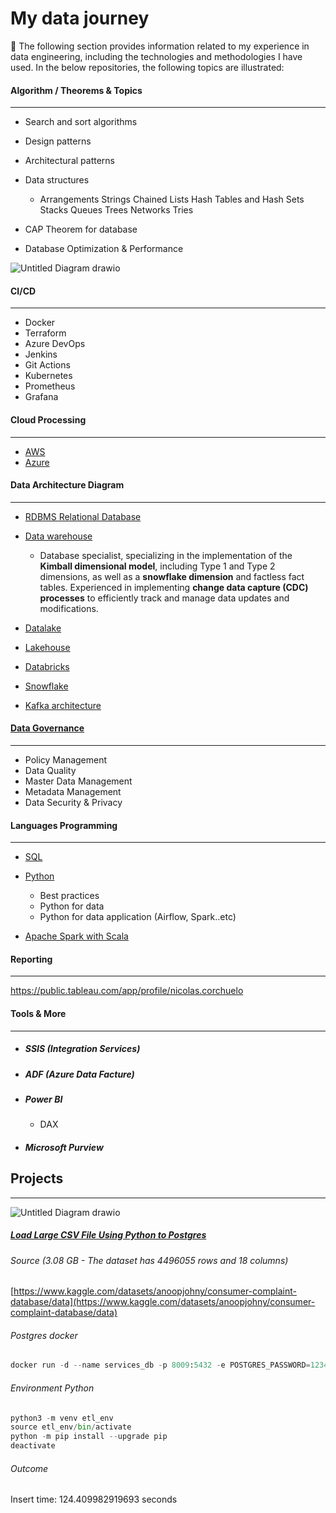 # My data journey
💫 The following section provides information related to my experience in data engineering, including the technologies and methodologies I have used. In the below repositories, the following topics are illustrated:

#### Algorithm / Theorems & Topics
---
* Search and sort algorithms
* Design patterns
* Architectural patterns
* Data structures

   * Arrangements
Strings
Chained Lists
Hash Tables and Hash Sets
Stacks
Queues
Trees
Networks
Tries

* CAP Theorem for database
* Database Optimization & Performance

![Untitled Diagram drawio](https://github.com/nicolascorchuelo/portfolio/assets/90802118/7768c278-3a6c-4d55-a1a8-54de6b03071b)

   
#### CI/CD
---
* Docker
* Terraform
* Azure DevOps
* Jenkins
* Git Actions
* Kubernetes
* Prometheus
* Grafana

#### Cloud Processing
---
 * [AWS](https://github.com/nicolascorchuelo/portfolio/tree/main/cloud_processing/aws)
 * [Azure](https://github.com/nicolascorchuelo/portfolio/tree/main/cloud_processing/aws)

#### Data Architecture Diagram
---
  * [RDBMS Relational Database](https://github.com/nicolascorchuelo/portfolio/blob/main/data_architecture_diagram/)
  * [Data warehouse](https://github.com/nicolascorchuelo/portfolio/blob/main/data_architecture_diagram/)
    
    *   Database specialist, specializing in the implementation of the **Kimball dimensional model**, including Type 1 and Type 2 dimensions, as well as a **snowflake dimension** and factless fact tables. Experienced in implementing **change data capture (CDC) processes** to efficiently track and manage data updates and modifications.
      
  * [Datalake](https://github.com/nicolascorchuelo/portfolio/blob/main/data_architecture_diagram/)
  * [Lakehouse](https://github.com/nicolascorchuelo/portfolio/blob/main/data_architecture_diagram/)
  * [Databricks](https://github.com/nicolascorchuelo/portfolio/blob/main/data_architecture_diagram/)
  * [Snowflake](https://github.com/nicolascorchuelo/portfolio/blob/main/data_architecture_diagram/)
  * [Kafka architecture](https://github.com/nicolascorchuelo/portfolio/blob/main/data_architecture_diagram/)

#### [Data Governance](https://github.com/nicolascorchuelo/portfolio/tree/main/data_governance)
---
* Policy Management
* Data Quality
* Master Data Management
* Metadata Management
* Data Security & Privacy
  
#### Languages Programming
---
* [SQL](https://github.com/nicolascorchuelo/portfolio/tree/main/languages_programming/sql)
* [Python](https://github.com/nicolascorchuelo/portfolio/tree/main/languages_programming/python)

   * Best practices
   * Python for data
   * Python for data application (Airflow, Spark..etc)
  
* [Apache Spark with Scala](https://github.com/nicolascorchuelo/portfolio/tree/main/languages_programming/scala)

#### Reporting
---
https://public.tableau.com/app/profile/nicolas.corchuelo

#### Tools & More
---
* ##### SSIS (Integration Services)
* ##### ADF (Azure Data Facture)
* ##### Power BI
   * DAX
* ##### Microsoft Purview

## Projects
---
![Untitled Diagram drawio](https://github.com/nicolascorchuelo/portfolio/assets/90802118/58e8a255-6ccc-476e-a0ab-f08230487b72)

##### [Load Large CSV File Using Python to Postgres](https://github.com/nicolascorchuelo/portfolio/tree/main/languages_programming/python/python_for_data/etl_file_to_db)

###### Source (3.08 GB - The dataset has 4496055 rows and 18 columns)

[https://www.kaggle.com/datasets/anoopjohny/consumer-complaint-database/data](https://www.kaggle.com/datasets/anoopjohny/consumer-complaint-database/data)

###### Postgres docker

```python
docker run -d --name services_db -p 8009:5432 -e POSTGRES_PASSWORD=1234 -v /Users/nicolascorchuelo/data/db_pg:/var/lib/postgres/data postgres
```
###### Environment Python

```python
python3 -m venv etl_env
source etl_env/bin/activate
python -m pip install --upgrade pip
deactivate
```
###### Outcome
Insert time: 124.409982919693 seconds
